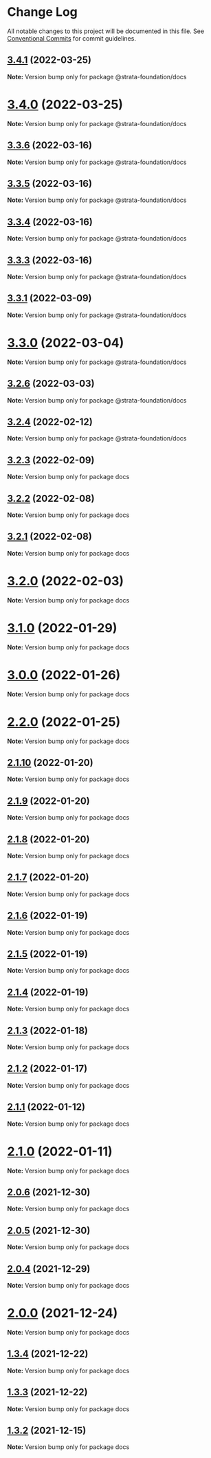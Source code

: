 # Change Log

All notable changes to this project will be documented in this file.
See [Conventional Commits](https://conventionalcommits.org) for commit guidelines.

## [3.4.1](https://github.com/ChewingGlassFund/wumbo-programs/compare/v3.4.0...v3.4.1) (2022-03-25)

**Note:** Version bump only for package @strata-foundation/docs





# [3.4.0](https://github.com/ChewingGlassFund/wumbo-programs/compare/v3.3.6...v3.4.0) (2022-03-25)

**Note:** Version bump only for package @strata-foundation/docs





## [3.3.6](https://github.com/StrataFoundation/strata/compare/v3.3.4...v3.3.6) (2022-03-16)

**Note:** Version bump only for package @strata-foundation/docs





## [3.3.5](https://github.com/StrataFoundation/strata/compare/v3.3.4...v3.3.5) (2022-03-16)

**Note:** Version bump only for package @strata-foundation/docs





## [3.3.4](https://github.com/StrataFoundation/strata/compare/v3.3.2...v3.3.4) (2022-03-16)

**Note:** Version bump only for package @strata-foundation/docs





## [3.3.3](https://github.com/StrataFoundation/strata/compare/v3.3.2...v3.3.3) (2022-03-16)

**Note:** Version bump only for package @strata-foundation/docs





## [3.3.1](https://github.com/ChewingGlassFund/wumbo-programs/compare/v3.3.1-alpha.1...v3.3.1) (2022-03-09)

**Note:** Version bump only for package @strata-foundation/docs





# [3.3.0](https://github.com/ChewingGlassFund/wumbo-programs/compare/v3.2.6...v3.3.0) (2022-03-04)

**Note:** Version bump only for package @strata-foundation/docs





## [3.2.6](https://github.com/StrataFoundation/strata/compare/v3.0.0...v3.2.6) (2022-03-03)

**Note:** Version bump only for package @strata-foundation/docs





## [3.2.4](https://github.com/ChewingGlassFund/wumbo-programs/compare/v3.2.4-alpha.5...v3.2.4) (2022-02-12)

**Note:** Version bump only for package @strata-foundation/docs





## [3.2.3](https://github.com/ChewingGlassFund/wumbo-programs/compare/v3.2.2...v3.2.3) (2022-02-09)

**Note:** Version bump only for package docs





## [3.2.2](https://github.com/ChewingGlassFund/wumbo-programs/compare/v3.2.1...v3.2.2) (2022-02-08)

**Note:** Version bump only for package docs





## [3.2.1](https://github.com/ChewingGlassFund/wumbo-programs/compare/v3.2.0...v3.2.1) (2022-02-08)

**Note:** Version bump only for package docs





# [3.2.0](https://github.com/ChewingGlassFund/wumbo-programs/compare/v3.1.0...v3.2.0) (2022-02-03)

**Note:** Version bump only for package docs





# [3.1.0](https://github.com/ChewingGlassFund/wumbo-programs/compare/v3.0.0...v3.1.0) (2022-01-29)

**Note:** Version bump only for package docs





# [3.0.0](https://github.com/ChewingGlassFund/wumbo-programs/compare/v2.2.0...v3.0.0) (2022-01-26)

**Note:** Version bump only for package docs





# [2.2.0](https://github.com/ChewingGlassFund/wumbo-programs/compare/v2.1.11...v2.2.0) (2022-01-25)

**Note:** Version bump only for package docs





## [2.1.10](https://github.com/ChewingGlassFund/wumbo-programs/compare/v2.1.8...v2.1.10) (2022-01-20)

**Note:** Version bump only for package docs





## [2.1.9](https://github.com/ChewingGlassFund/wumbo-programs/compare/v2.1.8...v2.1.9) (2022-01-20)

**Note:** Version bump only for package docs





## [2.1.8](https://github.com/ChewingGlassFund/wumbo-programs/compare/v2.1.7...v2.1.8) (2022-01-20)

**Note:** Version bump only for package docs





## [2.1.7](https://github.com/ChewingGlassFund/wumbo-programs/compare/v2.1.6...v2.1.7) (2022-01-20)

**Note:** Version bump only for package docs





## [2.1.6](https://github.com/ChewingGlassFund/wumbo-programs/compare/v2.1.5...v2.1.6) (2022-01-19)

**Note:** Version bump only for package docs





## [2.1.5](https://github.com/ChewingGlassFund/wumbo-programs/compare/v2.1.4...v2.1.5) (2022-01-19)

**Note:** Version bump only for package docs





## [2.1.4](https://github.com/ChewingGlassFund/wumbo-programs/compare/v2.1.3...v2.1.4) (2022-01-19)

**Note:** Version bump only for package docs





## [2.1.3](https://github.com/ChewingGlassFund/wumbo-programs/compare/v2.1.2...v2.1.3) (2022-01-18)

**Note:** Version bump only for package docs





## [2.1.2](https://github.com/ChewingGlassFund/wumbo-programs/compare/v2.1.1...v2.1.2) (2022-01-17)

**Note:** Version bump only for package docs





## [2.1.1](https://github.com/ChewingGlassFund/wumbo-programs/compare/v2.1.0...v2.1.1) (2022-01-12)

**Note:** Version bump only for package docs





# [2.1.0](https://github.com/ChewingGlassFund/wumbo-programs/compare/v2.0.6...v2.1.0) (2022-01-11)

**Note:** Version bump only for package docs





## [2.0.6](https://github.com/ChewingGlassFund/wumbo-programs/compare/v2.0.5...v2.0.6) (2021-12-30)

**Note:** Version bump only for package docs





## [2.0.5](https://github.com/ChewingGlassFund/wumbo-programs/compare/v2.0.4...v2.0.5) (2021-12-30)

**Note:** Version bump only for package docs





## [2.0.4](https://github.com/ChewingGlassFund/wumbo-programs/compare/v2.0.3-test...v2.0.4) (2021-12-29)

**Note:** Version bump only for package docs





# [2.0.0](https://github.com/ChewingGlassFund/wumbo-programs/compare/v1.3.2...v2.0.0) (2021-12-24)

**Note:** Version bump only for package docs





## [1.3.4](https://github.com/StrataFoundation/strata/compare/v1.3.2...v1.3.4) (2021-12-22)

**Note:** Version bump only for package docs





## [1.3.3](https://github.com/StrataFoundation/strata/compare/v1.3.2...v1.3.3) (2021-12-22)

**Note:** Version bump only for package docs





## [1.3.2](https://github.com/ChewingGlassFund/wumbo-programs/compare/v0.7.0...v1.3.2) (2021-12-15)

**Note:** Version bump only for package docs
